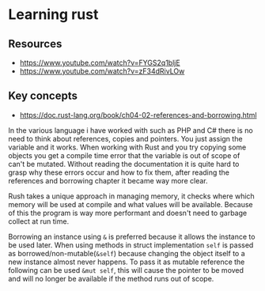 # Learning rust

## Resources
- https://www.youtube.com/watch?v=FYGS2q1bljE
- https://www.youtube.com/watch?v=zF34dRivLOw 


## Key concepts
- https://doc.rust-lang.org/book/ch04-02-references-and-borrowing.html

In the various language i have worked with such as PHP and C# there is no need to think about references, copies and pointers. 
You just assign the variable and it works. When working with Rust and you try copying some objects you get a compile time error that the variable is out of scope of can't be mutated.
Without reading the documentation it is quite hard to grasp why these errors occur and how to fix them, after reading the references and borrowing chapter it became way more clear. 

Rush takes a unique approach in managing memory, it checks where which memory will be used at compile and what values will be available. Because of this the program is way more performant and doesn't need to garbage collect at  run time. 

Borrowing an instance using `&` is preferred because it allows the instance to be used later. When using methods in struct implementation `self` is passed as borrowed/non-mutable(`&self`) because changing the object itself to a new instance almost never happens.
To pass it as mutable reference the following can be used `&mut self`, this will cause the pointer to be moved and will no longer be available if the method runs out of scope.    